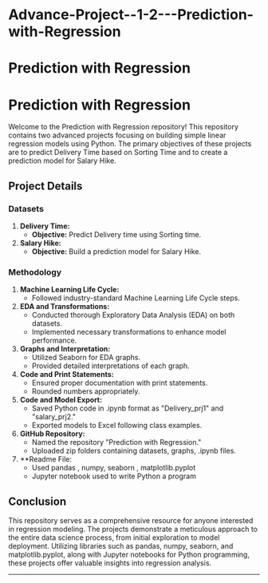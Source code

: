 # Advance-Project--1-2---Prediction-with-Regression

# Prediction with Regression

# Prediction with Regression

Welcome to the Prediction with Regression repository! This repository contains two advanced projects focusing on building simple linear regression models using Python. The primary objectives of these projects are to predict Delivery Time based on Sorting Time and to create a prediction model for Salary Hike.

## Project Details

### Datasets
1. **Delivery Time:**
   - **Objective:** Predict Delivery time using Sorting time.
2. **Salary Hike:**
   - **Objective:** Build a prediction model for Salary Hike.

### Methodology
1. **Machine Learning Life Cycle:**
   - Followed industry-standard Machine Learning Life Cycle steps.
2. **EDA and Transformations:**
   - Conducted thorough Exploratory Data Analysis (EDA) on both datasets.
   - Implemented necessary transformations to enhance model performance.
3. **Graphs and Interpretation:**
   - Utilized Seaborn for EDA graphs.
   - Provided detailed interpretations of each graph.
4. **Code and Print Statements:**
   - Ensured proper documentation with print statements.
   - Rounded numbers appropriately.
5. **Code and Model Export:**
   - Saved Python code in .ipynb format as "Delivery_prj1" and "salary_prj2."
   - Exported models to Excel following class examples.
6. **GitHub Repository:**
   - Named the repository "Prediction with Regression."
   - Uploaded zip folders containing datasets, graphs, .ipynb files.
7. **Readme File:
   - Used pandas , numpy, seaborn , matplotlib.pyplot
   - Jupyter notebook used to write Python a program

## Conclusion

This repository serves as a comprehensive resource for anyone interested in regression modeling. The projects demonstrate a meticulous approach to the entire data science process, from initial exploration to model deployment. Utilizing libraries such as pandas, numpy, seaborn, and matplotlib.pyplot, along with Jupyter notebooks for Python programming, these projects offer valuable insights into regression analysis.


---
